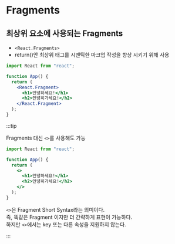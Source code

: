 # Fragments

## 최상위 요소에 사용되는 Fragments

- `<React.Fragments>`
- return()안 최상위 태그를 시맨틱한 마크업 작성을 향상 시키기 위해 사용

```jsx
import React from "react";

function App() {
  return (
    <React.Fragment>
      <h1>안녕하세요!</h1>
      <h2>안녕히가세요!</h2>
    </React.Fragment>
  );
}
```

:::tip

Fragments 대신 `<>`를 사용해도 가능

```jsx
import React from "react";

function App() {
  return (
    <>
      <h1>안녕하세요!</h1>
      <h2>안녕히가세요!</h2>
    </>
  );
}
```

`<>`은 Fragment Short Syntax라는 의미이다.<br/>
즉, 똑같은 Fragment 이지만 더 간략하게 표현이 가능하다.<br/>
하지만 `<>`에서는 key 또는 다른 속성을 지원하지 않는다.

:::
